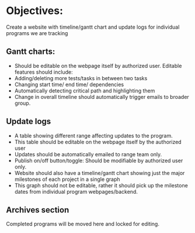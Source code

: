 # Objectives:
Create a website with timeline/gantt chart and update logs for individual programs we are tracking


## Gantt charts:
* Should be editable on the webpage itself by authorized user. Editable features should include:
* Adding/deleting more tests/tasks in between two tasks
* Changing start time/ end time/ dependencies
* Automatically detecting critical path and highlighting them 
* Change in overall timeline should automatically trigger emails to broader group.


## Update logs
* A table showing different range affecting updates to the program.
* This table should be editable on the webpage itself by the authorized user
* Updates should be automatically emailed to range team only.
* Publish on/off button/toggle: Should be modifiable by authorized user only.
* Website should also have a timeline/gantt chart showing just the major milestones of each project in a single graph
* This graph should not be editable, rather it should pick up the milestone dates from individual program webpages/backend.


## Archives section
Completed programs will be moved here and locked for editing.
